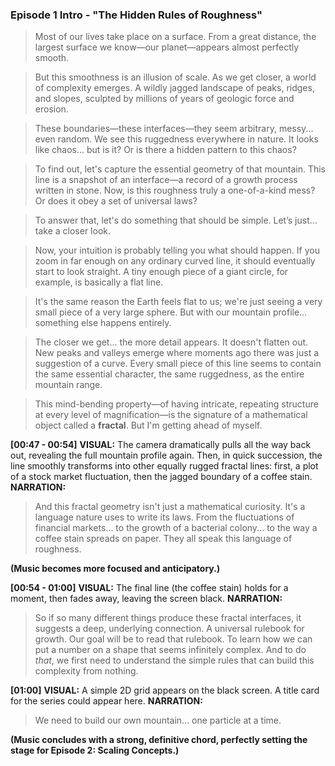### Episode 1 Intro - "The Hidden Rules of Roughness"

> Most of our lives take place on a surface. From a great distance, the largest surface we know—our planet—appears almost perfectly smooth.

> But this smoothness is an illusion of scale. As we get closer, a world of complexity emerges. A wildly jagged landscape of peaks, ridges, and slopes, sculpted by millions of years of geologic force and erosion.

> These boundaries—these interfaces—they seem arbitrary, messy... even random. We see this ruggedness everywhere in nature. It looks like chaos... but is it? Or is there a hidden pattern to this chaos?

> To find out, let's capture the essential geometry of that mountain. This line is a snapshot of an interface—a record of a growth process written in stone. Now, is this roughness truly a one-of-a-kind mess? Or does it obey a set of universal laws?

> To answer that, let's do something that should be simple. Let’s just… take a closer look.

> Now, your intuition is probably telling you what should happen. If you zoom in far enough on any ordinary curved line, it should eventually start to look straight. A tiny enough piece of a giant circle, for example, is basically a flat line.

> It's the same reason the Earth feels flat to us; we're just seeing a very small piece of a very large sphere. But with our mountain profile… something else happens entirely.

> The closer we get... the more detail appears. It doesn't flatten out. New peaks and valleys emerge where moments ago there was just a suggestion of a curve. Every small piece of this line seems to contain the same essential character, the same ruggedness, as the entire mountain range.

> This mind-bending property—of having intricate, repeating structure at every level of magnification—is the signature of a mathematical object called a **fractal**. But I'm getting ahead of myself.

**[00:47 - 00:54]**
**VISUAL:** The camera dramatically pulls all the way back out, revealing the full mountain profile again. Then, in quick succession, the line smoothly transforms into other equally rugged fractal lines: first, a plot of a stock market fluctuation, then the jagged boundary of a coffee stain.
**NARRATION:**
> And this fractal geometry isn't just a mathematical curiosity. It's a language nature uses to write its laws. From the fluctuations of financial markets... to the growth of a bacterial colony... to the way a coffee stain spreads on paper. They all speak this language of roughness.

**(Music becomes more focused and anticipatory.)**

**[00:54 - 01:00]**
**VISUAL:** The final line (the coffee stain) holds for a moment, then fades away, leaving the screen black.
**NARRATION:**
> So if so many different things produce these fractal interfaces, it suggests a deep, underlying connection. A universal rulebook for growth. Our goal will be to read that rulebook. To learn how we can put a number on a shape that seems infinitely complex. And to do *that*, we first need to understand the simple rules that can build this complexity from nothing.

**[01:00]**
**VISUAL:** A simple 2D grid appears on the black screen. A title card for the series could appear here.
**NARRATION:**
> We need to build our own mountain... one particle at a time.

**(Music concludes with a strong, definitive chord, perfectly setting the stage for Episode 2: Scaling Concepts.)**